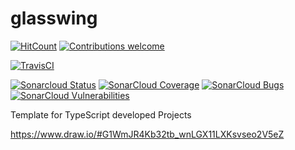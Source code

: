 # glasswing

<!-- [![Npm Version](https://img.shields.io/npm/v/frameworks.svg)](https://www.npmjs.com/package/frameworks) -->
[![HitCount](http://hits.dwyl.io/glasswingjs/glasswing.svg)](http://hits.dwyl.io/glasswingjs/glasswing)
[![Contributions welcome](https://img.shields.io/badge/contributions-welcome-brightgreen.svg?style=flat)](https://github.com/glasswingjs/glasswing/issues)

[![TravisCI](https://travis-ci.org/glasswingjs/glasswing.svg?branch=master)](https://travis-ci.org/glasswingjs/glasswing)
<!-- [![CircleCI](https://circleci.com/gh/glasswingjs/glasswing.svg?style=shield)](https://circleci.com/gh/glasswingjs/glasswing) -->

[![Sonarcloud Status](https://sonarcloud.io/api/project_badges/measure?project=glasswingjs_glasswing&metric=alert_status)](https://sonarcloud.io/dashboard?id=glasswingjs_glasswing) 
 [![SonarCloud Coverage](https://sonarcloud.io/api/project_badges/measure?project=glasswingjs_glasswing&metric=coverage)](https://sonarcloud.io/component_measures/metric/coverage/list?id=glasswingjs_glasswing)
 [![SonarCloud Bugs](https://sonarcloud.io/api/project_badges/measure?project=glasswingjs_glasswing&metric=bugs)](https://sonarcloud.io/component_measures/metric/reliability_rating/list?id=glasswingjs_glasswing)
 [![SonarCloud Vulnerabilities](https://sonarcloud.io/api/project_badges/measure?project=glasswingjs_glasswing&metric=vulnerabilities)](https://sonarcloud.io/component_measures/metric/security_rating/list?id=glasswingjs_glasswing)

<!--
[![Donate to this project using Patreon](https://img.shields.io/badge/patreon-donate-yellow.svg)](https://patreon.com/dragoscirjan)
[![Donate to this project using Paypal](https://img.shields.io/badge/paypal-donate-yellow.svg)](https://www.paypal.com/cgi-bin/webscr?cmd=_s-xclick&hosted_button_id=UMMN8JPLVAUR4&source=url)
[![Donate to this project using Flattr](https://img.shields.io/badge/flattr-donate-yellow.svg)](https://flattr.com/profile/balupton)
[![Donate to this project using Liberapay](https://img.shields.io/badge/liberapay-donate-yellow.svg)](https://liberapay.com/dragoscirjan)
[![Donate to this project using Thanks App](https://img.shields.io/badge/thanksapp-donate-yellow.svg)](https://givethanks.app/donate/npm/badges)
[![Donate to this project using Boost Lab](https://img.shields.io/badge/boostlab-donate-yellow.svg)](https://boost-lab.app/dragoscirjan/badges)
[![Donate to this project using Buy Me A Coffee](https://img.shields.io/badge/buy%20me%20a%20coffee-donate-yellow.svg)](https://buymeacoffee.com/balupton)
[![Donate to this project using Open Collective](https://img.shields.io/badge/open%20collective-donate-yellow.svg)](https://opencollective.com/dragoscirjan)
[![Donate to this project using Cryptocurrency](https://img.shields.io/badge/crypto-donate-yellow.svg)](https://dragoscirjan.me/crypto)
[![Donate to this project using Paypal](https://img.shields.io/badge/paypal-donate-yellow.svg)](https://dragoscirjan.me/paypal)
[![Buy an item on our wishlist for us](https://img.shields.io/badge/wishlist-donate-yellow.svg)](https://dragoscirjan.me/wishlist)
-->

Template for TypeScript developed Projects

https://www.draw.io/#G1WmJR4Kb32tb_wnLGX11LXKsvseo2V5eZ
